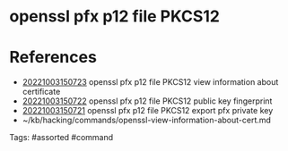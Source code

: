 # openssl pfx p12 file PKCS12

# References
- [20221003150723](/zet/20221003150723/README.md) openssl pfx p12 file PKCS12 view information about certificate
- [20221003150722](/zet/20221003150722/README.md) openssl pfx p12 file PKCS12 public key fingerprint
- [20221003150721](/zet/20221003150721/README.md) openssl pfx p12 file PKCS12 export pfx private key
- ~/kb/hacking/commands/openssl-view-information-about-cert.md

Tags:
    #assorted #command
